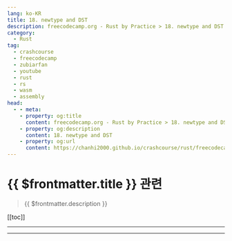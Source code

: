```yaml
---
lang: ko-KR
title: 18. newtype and DST
description: freecodecamp.org - Rust by Practice > 18. newtype and DST
category: 
  - Rust
tag: 
  - crashcourse
  - freecodecamp
  - zubiarfan
  - youtube
  - rust
  - rs
  - wasm
  - assembly
head:
  - - meta:
    - property: og:title
      content: freecodecamp.org - Rust by Practice > 18. newtype and DST
    - property: og:description
      content: 18. newtype and DST
    - property: og:url
      content: https://chanhi2000.github.io/crashcourse/rust/freecodecamp-rust-by-practice/18.html
---
```


# {{ $frontmatter.title }} 관련

> {{ $frontmatter.description }}

[[toc]]

---

---

<TagLinks />